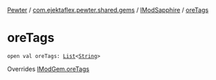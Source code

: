 [Pewter](../../index.md) / [com.ejektaflex.pewter.shared.gems](../index.md) / [IModSapphire](index.md) / [oreTags](./ore-tags.md)

# oreTags

`open val oreTags: `[`List`](https://kotlinlang.org/api/latest/jvm/stdlib/kotlin.collections/-list/index.html)`<`[`String`](https://kotlinlang.org/api/latest/jvm/stdlib/kotlin/-string/index.html)`>`

Overrides [IModGem.oreTags](../-i-mod-gem/ore-tags.md)

